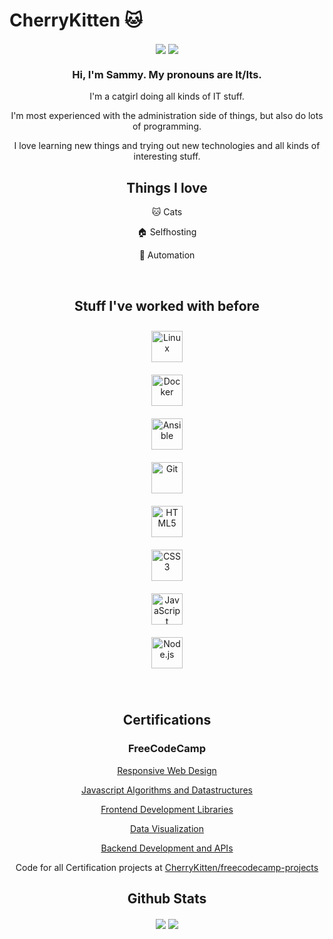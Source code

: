 # CherryKitten 🐱  
  
<div align="center">
  <a href="https://paypal.me/visneKedi" target="_blank" style="display: inline-block;">
  <img src="https://img.shields.io/badge/Donate-PayPal-blue.svg?style=flat-square&logo=paypal" align="center"/></a>
  <a href="https://ko-fi.com/cherrykitten" target="_blank" style="display: inline-block;"><img src="https://img.shields.io/badge/Donate-Ko--fi-F16061.svg?style=flat-square&logo=ko-fi" align="center"/></a>
            

### Hi, I'm Sammy. My pronouns are It/Its.
 
 
  
I'm a catgirl doing all kinds of IT stuff.

I'm most experienced with the administration side of things, but also do lots of programming.

I love learning new things and trying out new technologies and all kinds of interesting stuff.


## Things I love  
  


🐱 Cats

🏠 Selfhosting

🤖 Automation

  
  

<br/>  

## Stuff I've worked with before  
  

<a href="https://www.linux.org/" target="_blank"><img style="margin: 10px" src="https://profilinator.rishav.dev/skills-assets/linux-original.svg" alt="Linux" height="50" /></a>  
<a href="https://www.docker.com/" target="_blank"><img style="margin: 10px" src="https://profilinator.rishav.dev/skills-assets/docker-original-wordmark.svg" alt="Docker" height="50" /></a>  
<a href="https://www.ansible.com/" target="_blank"><img style="margin: 10px" src="https://profilinator.rishav.dev/skills-assets/ansible.png" alt="Ansible" height="50" /></a>  
<a href="https://github.com/" target="_blank"><img style="margin: 10px" src="https://profilinator.rishav.dev/skills-assets/git-scm-icon.svg" alt="Git" height="50" /></a>  
<a href="https://en.wikipedia.org/wiki/HTML5" target="_blank"><img style="margin: 10px" src="https://profilinator.rishav.dev/skills-assets/html5-original-wordmark.svg" alt="HTML5" height="50" /></a>  
<a href="https://www.w3schools.com/css/" target="_blank"><img style="margin: 10px" src="https://profilinator.rishav.dev/skills-assets/css3-original-wordmark.svg" alt="CSS3" height="50" /></a>  
<a href="https://www.javascript.com/" target="_blank"><img style="margin: 10px" src="https://profilinator.rishav.dev/skills-assets/javascript-original.svg" alt="JavaScript" height="50" /></a>  
<a href="https://nodejs.org/" target="_blank"><img style="margin: 10px" src="https://profilinator.rishav.dev/skills-assets/nodejs-original-wordmark.svg" alt="Node.js" height="50" /></a>

<br/>  

## Certifications


### FreeCodeCamp

<a href="https://www.freecodecamp.org/certification/CherryKitten/responsive-web-design">Responsive Web Design</a>

<a href="https://www.freecodecamp.org/certification/CherryKitten/javascript-algorithms-and-data-structures">Javascript Algorithms and Datastructures</a>

<a href="https://www.freecodecamp.org/certification/CherryKitten/front-end-development-libraries">Frontend Development Libraries</a>
  
<a href="https://www.freecodecamp.org/certification/CherryKitten/data-visualization">Data Visualization</a>

<a href="https://www.freecodecamp.org/certification/CherryKitten/back-end-development-and-apis">Backend Development and APIs</a>


Code for all Certification projects at <a href="https://github.com/CherryKitten/freecodecamp-projects">CherryKitten/freecodecamp-projects</a>


## Github Stats  
<img src="https://github-readme-stats.vercel.app/api?username=CherryKitten&show_icons=true&count_private=true&hide_border=true&theme=rose_pine" align="center" />

<img src="https://github-readme-stats.vercel.app/api/top-langs/?username=CherryKitten&hide_border=true&layout=compact&theme=rose_pine" align="center" />

</div>  
